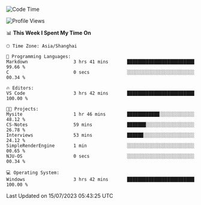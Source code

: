 <!--START_SECTION:waka-->
![Code Time](http://img.shields.io/badge/Code%20Time-1%2C040%20hrs%2059%20mins-blue)

![Profile Views](http://img.shields.io/badge/Profile%20Views-3-blue)

📊 **This Week I Spent My Time On** 

```text
🕑︎ Time Zone: Asia/Shanghai

💬 Programming Languages: 
Markdown                 3 hrs 41 mins       █████████████████████████   99.66 % 
C                        0 secs              ░░░░░░░░░░░░░░░░░░░░░░░░░   00.34 % 

🔥 Editors: 
VS Code                  3 hrs 42 mins       █████████████████████████   100.00 % 

🐱‍💻 Projects: 
Mysite                   1 hr 46 mins        ████████████░░░░░░░░░░░░░   48.12 % 
CS-Notes                 59 mins             ███████░░░░░░░░░░░░░░░░░░   26.78 % 
Interviews               53 mins             ██████░░░░░░░░░░░░░░░░░░░   24.12 % 
SimpleRenderEngine       1 min               ░░░░░░░░░░░░░░░░░░░░░░░░░   00.65 % 
NJU-OS                   0 secs              ░░░░░░░░░░░░░░░░░░░░░░░░░   00.34 % 

💻 Operating System: 
Windows                  3 hrs 42 mins       █████████████████████████   100.00 % 
```


 Last Updated on 15/07/2023 05:43:25 UTC
<!--END_SECTION:waka-->